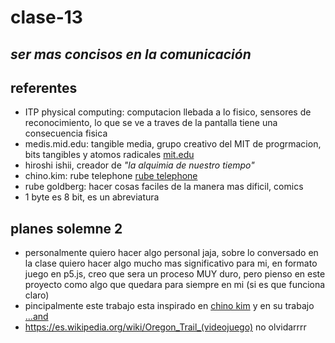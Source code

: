 # clase-13

## ___ser mas concisos en la comunicación___ 

## referentes 

- ITP physical computing: computacion llebada a lo fisico, sensores de reconocimiento, lo que se ve a traves de la pantalla tiene una consecuencia fisica
- medis.mid.edu: tangible media, grupo creativo del MIT de progrmacion, bits tangibles y atomos radicales  [mit.edu](https://www.media.mit.edu/groups/tangible-media/overview/)
- hiroshi ishii, creador de _"la alquimia de nuestro tiempo"_
- chino.kim: rube telephone [rube telephone](https://chino.kim/rube-telephone)
- rube goldberg: hacer cosas faciles de la manera mas dificil, comics
- 1 byte es 8 bit, es un abreviatura

## planes solemne 2 

- personalmente quiero hacer algo personal jaja, sobre lo conversado en la clase quiero hacer algo mucho mas significativo para mi, en formato juego en p5.js, creo que sera un proceso MUY duro, pero pienso en este proyecto como algo que quedara para siempre en mi (si es que funciona claro)
- pincipalmente este trabajo esta inspirado en [chino kim](https://chino.kim/) y en su trabajo [...and](http://chjno.github.io/...and/)
- https://es.wikipedia.org/wiki/Oregon_Trail_(videojuego) no olvidarrrr

